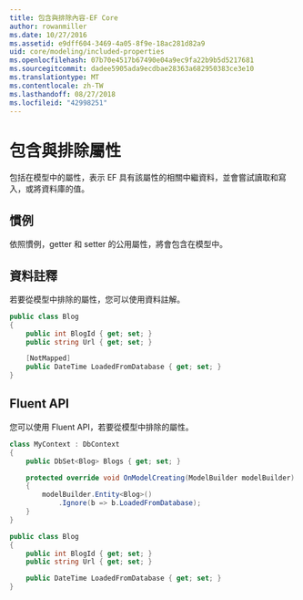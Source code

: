 ```yaml
---
title: 包含與排除內容-EF Core
author: rowanmiller
ms.date: 10/27/2016
ms.assetid: e9dff604-3469-4a05-8f9e-18ac281d82a9
uid: core/modeling/included-properties
ms.openlocfilehash: 07b70e4517b67490e04a9ec9fa22b9b5d5217681
ms.sourcegitcommit: dadee5905ada9ecdbae28363a682950383ce3e10
ms.translationtype: MT
ms.contentlocale: zh-TW
ms.lasthandoff: 08/27/2018
ms.locfileid: "42998251"
---
```

# <a name="including--excluding-properties"></a>包含與排除屬性

包括在模型中的屬性，表示 EF 具有該屬性的相關中繼資料，並會嘗試讀取和寫入，或將資料庫的值。

## <a name="conventions"></a>慣例

依照慣例，getter 和 setter 的公用屬性，將會包含在模型中。

## <a name="data-annotations"></a>資料註釋

若要從模型中排除的屬性，您可以使用資料註解。

<!-- [!code-csharp[Main](samples/core/Modeling/DataAnnotations/Samples/IgnoreProperty.cs?highlight=6)] -->
``` csharp
public class Blog
{
    public int BlogId { get; set; }
    public string Url { get; set; }

    [NotMapped]
    public DateTime LoadedFromDatabase { get; set; }
}
```

## <a name="fluent-api"></a>Fluent API

您可以使用 Fluent API，若要從模型中排除的屬性。

<!-- [!code-csharp[Main](samples/core/Modeling/FluentAPI/Samples/IgnoreProperty.cs?highlight=7,8)] -->
``` csharp
class MyContext : DbContext
{
    public DbSet<Blog> Blogs { get; set; }

    protected override void OnModelCreating(ModelBuilder modelBuilder)
    {
        modelBuilder.Entity<Blog>()
            .Ignore(b => b.LoadedFromDatabase);
    }
}

public class Blog
{
    public int BlogId { get; set; }
    public string Url { get; set; }

    public DateTime LoadedFromDatabase { get; set; }
}
```
